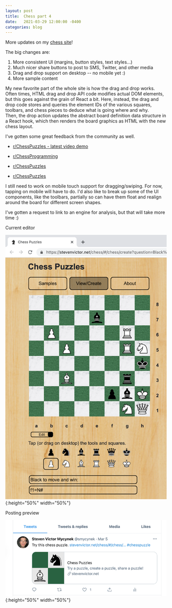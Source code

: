 ```yaml
---
layout: post
title:  Chess part 4
date:   2021-03-29 12:00:00 -0400
categories: blog
---
```


More updates on my [chess site](https://stevenvictor.net/chess)!

The big changes are:

1. More consistent UI (margins, button styles, text styles...)
2. Much nicer share buttons to post to SMS, Twitter, and other media
3. Drag and drop support on desktop -- no mobile yet :)
4. More sample content

My new favorite part of the whole site is how the drag and drop works.
Often times, HTML drag and drop API code modifies actual DOM elements,
but this goes against the grain of React a bit.  Here, instead,
the drag and drop code stores
and queries the element IDs of the various squares,
toolbars, and chess pieces to deduce what is going where and why.  
Then, the drop action updates
the abstract board definition data structure in a React hook, which then renders
the board graphics as HTML with the new chess layout.

I've gotten some great feedback from the community as well.

* [r/ChessPuzzles - latest video demo](https://www.reddit.com/r/ChessPuzzles/comments/mdm2nh/my_chess_puzzle_app_now_supports_drag_and_drop/)

* [r/ChessProgramming](https://www.reddit.com/r/chessprogramming/comments/ll8idt/chess_puzzle_site_looking_for_feedback/)

* [r/ChessPuzzles](https://www.reddit.com/r/ChessPuzzles/comments/lcpauh/chess_puzzle_tool_improvements_now_with_post_and/)

* [r/ChessPuzzles](https://www.reddit.com/r/ChessPuzzles/comments/l63lt3/my_own_chess_puzzle_site_minimal_but_just_getting/)

I still need to work on mobile touch support for dragging/swiping.  For now, tapping on mobile
will have to do.  I'd also like to break up some of the UI components, like the toolbars,
partially so can have them float and realign around the board for different screen shapes.

I've gotten a request to link to an engine for analysis, but that will take more time :)

Current editor

![Board](/assets/images/edit_3_29.png){:height="50%" width="50%"}

Posting preview

![Twitter](/assets/images/twitter_cp1.png){:height="50%" width="50%"}
